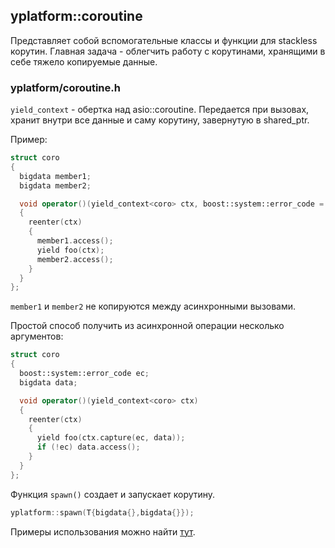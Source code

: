 ## yplatform::coroutine

Представляет собой вспомогательные классы и функции для stackless корутин. Главная задача - облегчить работу с корутинами, хранящими в себе тяжело копируемые данные.

### yplatform/coroutine.h

`yield_context` - обертка над asio::coroutine.
Передается при вызовах, хранит внутри все данные и саму корутину,
завернутую в shared_ptr.

Пример:
```c++
struct coro
{
  bigdata member1;
  bigdata member2;

  void operator()(yield_context<coro> ctx, boost::system::error_code = {})
  {
    reenter(ctx)
    {
      member1.access();
      yield foo(ctx);
      member2.access();
    }
  }
};
```

`member1` и `member2` не копируются между асинхронными вызовами.

Простой способ получить из асинхронной операции несколько аргументов:
```c++
struct coro
{
  boost::system::error_code ec;
  bigdata data;

  void operator()(yield_context<coro> ctx)
  {
    reenter(ctx)
    {
      yield foo(ctx.capture(ec, data));
      if (!ec) data.access();
    }
  }
};
```

Функция `spawn()` создает и запускает корутину.

```c++
yplatform::spawn(T{bigdata{},bigdata{}});
```

Примеры использования можно найти [тут](../examples/).